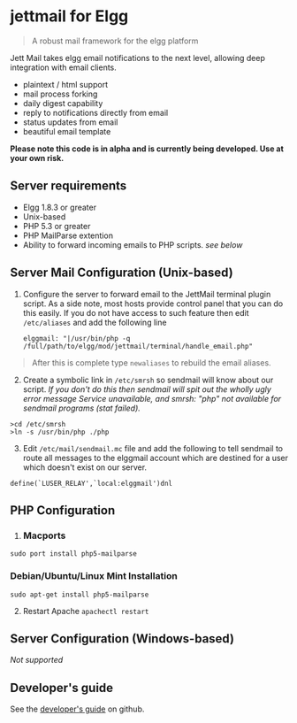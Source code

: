 jettmail for Elgg
==================
>A robust mail framework for the elgg platform

Jett Mail takes elgg email notifications to the next level, allowing deep integration with email clients.

 - plaintext / html support
 - mail process forking
 - daily digest capability
 - reply to notifications directly from email
 - status updates from email
 - beautiful email template

**Please note this code is in alpha and is currently being developed. Use at your own risk.**

## Server requirements
 - Elgg 1.8.3 or greater
 - Unix-based
 - PHP 5.3 or greater
 - PHP MailParse extention
 - Ability to forward incoming emails to PHP scripts. *see below*

## Server Mail Configuration (Unix-based)
 1. Configure the server to forward email to the JettMail terminal plugin script. As a side note, most hosts provide control panel that you can do this easily. If you do not have access to such feature then edit `/etc/aliases` and add the following line

    `elggmail: "|/usr/bin/php -q /full/path/to/elgg/mod/jettmail/terminal/handle_email.php"`
> After this is complete type `newaliases` to rebuild the email aliases.


 2. Create a symbolic link in `/etc/smrsh` so sendmail will know about our script. *If you don't do this then sendmail will spit out the wholly ugly error message Service unavailable, and smrsh: "php" not available for sendmail programs (stat failed).*

``` 
>cd /etc/smrsh
>ln -s /usr/bin/php ./php
```

 3. Edit `/etc/mail/sendmail.mc` file and add the following to tell sendmail to route all messages to the elggmail account which are destined for a user which doesn't exist on our server.

```
define(`LUSER_RELAY',`local:elggmail')dnl
```


## PHP Configuration
 1. ### Macports
`sudo port install php5-mailparse`
### Debian/Ubuntu/Linux Mint Installation
`sudo apt-get install php5-mailparse`

 2. Restart Apache `apachectl restart`

## Server Configuration (Windows-based)
*Not supported*

## Developer's guide
See the [developer's guide](https://github.com/jumbojett/jettmail/wiki/Developer%27s-Guide) on github.


